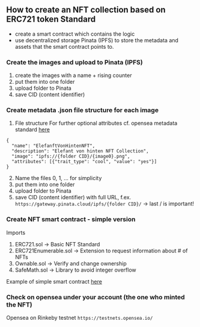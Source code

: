 ## How to create an NFT collection based on ERC721 token Standard
- create a smart contract which contains the logic
- use decentralized storage Pinata (IPFS) to store the metadata and assets that the smart contract points to.

### Create the images and upload to Pinata (IPFS)  <br>
1. create the images with a name + rising counter
2. put them into one folder
3. upload folder to Pinata
4. save CID (content identifier)

### Create metadata .json file structure for each image
1. File structure
For further optional attributes cf. opensea metadata standard [here](https://docs.opensea.io/docs/metadata-standards)
```
{
  "name": "ElefanftVonHintenNFT",
  "description": "Elefant von hinten NFT Collection",
  "image": "ipfs://{folder CID}/{image0}.png",
  "attributes": [{"trait_type": "cool", "value": "yes"}]
}

```
2. Name the files 0, 1, ... for simplicity
3. put them into one folder
4. upload folder to Pinata
5. save CID (content identifier) with full URL, f.ex. <br>
` https://gateway.pinata.cloud/ipfs/{folder CID}/ ` -> last / is important!

### Create NFT smart contract - simple version
Imports
1. ERC721.sol           -> Basic NFT Standard
2. ERC721Enumerable.sol -> Extension to request information about # of NFTs
3. Ownable.sol          -> Verify and change ownership
4. SafeMath.sol         -> Library to avoid integer overflow

Example of simple smart contract [here](./999_CreateNFTCollection_simple.sol)



### Check on opensea under your account (the one who minted the NFT)
Opensea on Rinkeby testnet `https://testnets.opensea.io/ `
